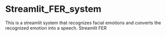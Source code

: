# Streamlit_FER_system
This is a streamlit system that recognizes facial emotions and converts the recognized emotion into a speech.
Streamlit FER
